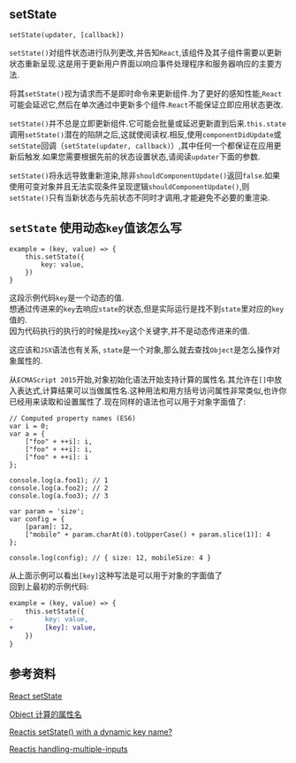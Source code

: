 ## setState

```
setState(updater, [callback])
```

`setState()`对组件状态进行队列更改,并告知`React`,该组件及其子组件需要以更新状态重新呈现.这是用于更新用户界面以响应事件处理程序和服务器响应的主要方法.

将其`setState()`视为请求而不是即时命令来更新组件.为了更好的感知性能,`React`可能会延迟它,然后在单次通过中更新多个组件.`React`不能保证立即应用状态更改.

`setState()`并不总是立即更新组件.它可能会批量或延迟更新直到后来.`this.state`调用`setState()`潜在的陷阱之后,这就使阅读权.相反,使用`componentDidUpdate`或`setState`回调（`setState(updater, callback)`）,其中任何一个都保证在应用更新后触发.如果您需要根据先前的状态设置状态,请阅读`updater`下面的参数.

`setState()`将永远导致重新渲染,除非`shouldComponentUpdate()`返回`false`.如果使用可变对象并且无法实现条件呈现逻辑`shouldComponentUpdate()`,则`setState()`只有当新状态与先前状态不同时才调用,才能避免不必要的重渲染.

## `setState` 使用动态`key`值该怎么写

```
example = (key, value) => {
    this.setState({
        key: value,
    })
}
```

这段示例代码`key`是一个动态的值.   
想通过传进来的`key`去响应`state`的状态,但是实际运行是找不到`state`里对应的`key`值的.   
因为代码执行的执行的时候是找`key`这个关键字,并不是动态传进来的值.   

这应该和`JSX`语法也有关系, `state`是一个对象,那么就去查找`Object`是怎么操作对象属性的.   

从`ECMAScript 2015`开始,对象初始化语法开始支持计算的属性名.其允许在`[]`中放入表达式,计算结果可以当做属性名.这种用法和用方括号访问属性非常类似,也许你已经用来读取和设置属性了.现在同样的语法也可以用于对象字面值了:

```
// Computed property names (ES6)
var i = 0;
var a = {
    ["foo" + ++i]: i,
    ["foo" + ++i]: i,
    ["foo" + ++i]: i
};

console.log(a.foo1); // 1
console.log(a.foo2); // 2
console.log(a.foo3); // 3

var param = 'size';
var config = {
    [param]: 12,
    ["mobile" + param.charAt(0).toUpperCase() + param.slice(1)]: 4
};

console.log(config); // { size: 12, mobileSize: 4 }
```

从上面示例可以看出`[key]`这种写法是可以用于对象的字面值了   
回到上最初的示例代码:
```diff
example = (key, value) => {
    this.setState({
-        key: value,
+        [key]: value,
    })
}
```

## 参考资料

[React setState](https://facebook.github.io/react/docs/react-component.html#setstate)

[Object 计算的属性名](https://developer.mozilla.org/zh-CN/docs/Web/JavaScript/Reference/Operators/Object_initializer)

[Reactjs setState() with a dynamic key name?](https://stackoverflow.com/questions/29280445/reactjs-setstate-with-a-dynamic-key-name)

[Reactjs handling-multiple-inputs](https://facebook.github.io/react/docs/forms.html#handling-multiple-inputs)
